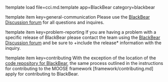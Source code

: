 !template load file=cci.md.template app=BlackBear category=blackbear

!template item key=general-communication
Please use the [BlackBear Discussion forum](https://github.com/idaholab/blackbear/discussions) for all
questions and inquires.

!template item key=problem-reporting
If you are having a problem with a specific release of BlackBear please contact the team
using the [BlackBear Discussion forum](https://github.com/idaholab/blackbear/discussions) and be sure
to +include the release* information with the inquiry.

!template item key=contributing
With the exception of the location of the [code repository for BlackBear](https://github.com/idaholab/blackbear), the same process outlined in the instructions for contributing to the MOOSE framework [framework/contributing.md] apply for contributing to BlackBear.
